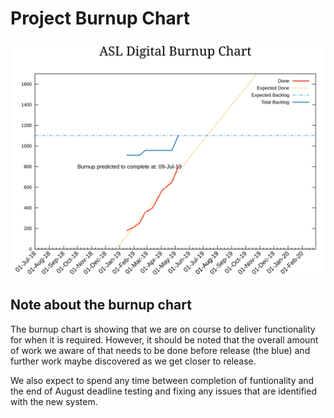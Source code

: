 # Project Burnup Chart
![Burnup Chart](graphs/burnup08052019.svg)

## Note about the burnup chart
The burnup chart is showing that we are on course to deliver functionality for when it is required. However, it should be noted that the overall amount of work we aware of that needs to be done before release (the blue) and further work maybe discovered as we get closer to release.

We also expect to spend any time between completion of funtionality and the end of August deadline testing and fixing any issues that are identified with the new system.
